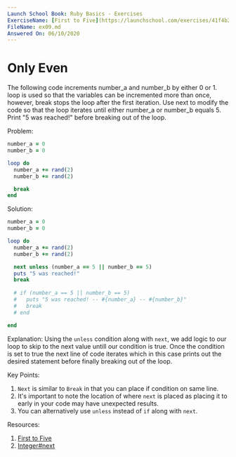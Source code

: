 ```yaml
---
Launch School Book: Ruby Basics - Exercises
ExerciseName: [First to Five](https://launchschool.com/exercises/41f4b2a2)
FileName: ex09.md
Answered On: 06/10/2020
---
```


# Only Even
The following code increments number_a and number_b by either 0 or 1. loop is 
used so that the variables can be incremented more than once, however, break 
stops the loop after the first iteration. Use next to modify the code so that 
the loop iterates until either number_a or number_b equals 5. Print "5 was 
reached!" before breaking out of the loop.

Problem:
```ruby
number_a = 0
number_b = 0

loop do
  number_a += rand(2)
  number_b += rand(2)

  break
end
```

Solution:
```ruby
number_a = 0
number_b = 0

loop do
  number_a += rand(2)
  number_b += rand(2)

  next unless (number_a == 5 || number_b == 5)
  puts "5 was reached!"
  break
  
  # if (number_a == 5 || number_b == 5)
  #   puts "5 was reached! -- #{number_a} -- #{number_b}"
  #   break
  # end

end
```

Explanation: 
Using the `unless` condition along with `next`, we add logic to our loop to skip
to the next value untill our condition is true. Once the condition is set to true
the next line of code iterates which in this case prints out the desired statement
before finally breaking out of the loop.


Key Points:
1. `Next` is similar to `Break` in that you can place if condition on same line.
2. It's important to note the location of where `next` is placed as placing it 
to early in your code may have unexpected results.
3. You can alternatively use `unless` instead of `if` along with `next`.


Resources:
1. [First to Five](https://launchschool.com/exercises/41f4b2a2)
2. [Integer#next](https://ruby-doc.org/core-2.4.0/Integer.html#method-i-next)


